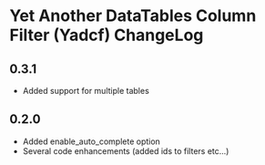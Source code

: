 # Yet Another DataTables Column Filter (Yadcf) ChangeLog


## 0.3.1

* Added support for multiple tables



## 0.2.0

* Added enable_auto_complete option
* Several code enhancements (added ids to filters etc...)
